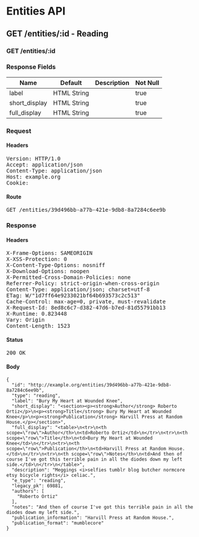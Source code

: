 # Entities API



## GET /entities/:id - Reading

### GET /entities/:id

### Response Fields

| Name | Default | Description | Not Null |
|------|---------|-------------|----------|
| label | HTML String |  | true |
| short_display | HTML String |  | true |
| full_display | HTML String |  | true |

### Request

#### Headers

<pre>Version: HTTP/1.0
Accept: application/json
Content-Type: application/json
Host: example.org
Cookie: </pre>

#### Route

<pre>GET /entities/39d496bb-a77b-421e-9db8-8a7284c6ee9b</pre>

### Response

#### Headers

<pre>X-Frame-Options: SAMEORIGIN
X-XSS-Protection: 0
X-Content-Type-Options: nosniff
X-Download-Options: noopen
X-Permitted-Cross-Domain-Policies: none
Referrer-Policy: strict-origin-when-cross-origin
Content-Type: application/json; charset=utf-8
ETag: W/&quot;1d7ff64e9233021bf64b693573c2c513&quot;
Cache-Control: max-age=0, private, must-revalidate
X-Request-Id: 8ed8c6c7-d382-47d6-b7ed-81d55791bb13
X-Runtime: 0.823448
Vary: Origin
Content-Length: 1523</pre>

#### Status

<pre>200 OK</pre>

#### Body

~~~
{
  "id": "http://example.org/entities/39d496bb-a77b-421e-9db8-8a7284c6ee9b",
  "type": "reading",
  "label": "Bury My Heart at Wounded Knee",
  "short_display": "<section><p><strong>Author</strong> Roberto Ortiz</p>\n<p><strong>Title</strong> Bury My Heart at Wounded Knee</p>\n<p><strong>Publication</strong> Harvill Press at Random House.</p></section>",
  "full_display": "<table>\n<tr>\n<th scope=\"row\">Author</th>\n<td>Roberto Ortiz</td>\n</tr>\n<tr>\n<th scope=\"row\">Title</th>\n<td>Bury My Heart at Wounded Knee</td>\n</tr>\n<tr>\n<th scope=\"row\">Publication</th>\n<td>Harvill Press at Random House.</td>\n</tr>\n<tr>\n<th scope=\"row\">Notes</th>\n<td>And then of course I've got this terrible pain in all the diodes down my left side.</td>\n</tr>\n</table>",
  "description": "Meggings <i>selfies tumblr blog butcher normcore etsy bicycle rights</i> celiac.",
  "e_type": "reading",
  "legacy_pk": 69881,
  "authors": [
    "Roberto Ortiz"
  ],
  "notes": "And then of course I've got this terrible pain in all the diodes down my left side.",
  "publication_information": "Harvill Press at Random House.",
  "publication_format": "mumblecore"
}
~~~

